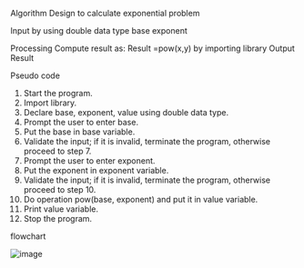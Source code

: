Algorithm Design to calculate exponential problem 

Input 
by using double data type
base 
exponent

Processing 
Compute result as:
Result =pow(x,y)
by importing <cmath> library
Output 
Result 

Pseudo code 

1. Start the program.
2. Import <cmath> library.
3. Declare base, exponent, value using double data type.
4. Prompt the user to enter base.
5. Put the base in base variable.
6. Validate the input; if it is invalid, terminate the program, otherwise proceed to step 7.
7. Prompt the user to enter exponent.
8. Put the exponent in exponent variable.
9. Validate the input; if it is invalid, terminate the program, otherwise proceed to step 10.
10. Do operation pow(base, exponent) and put it in value variable.
11. Print value variable.
12. Stop the program.



flowchart


![image](https://github.com/user-attachments/assets/1cd42eb1-d66a-46dd-8171-9ad10979f4f1)
